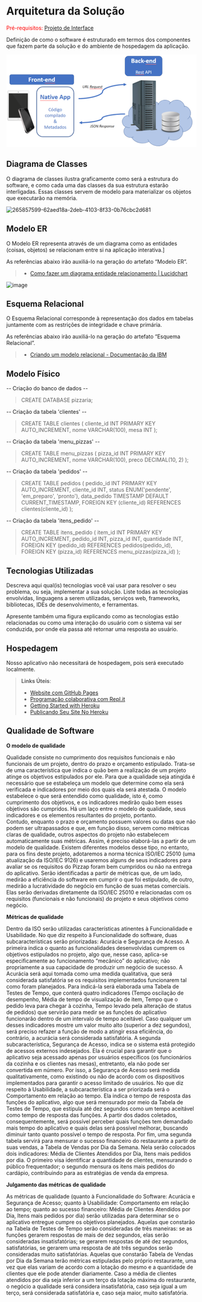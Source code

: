 # Arquitetura da Solução

<span style="color:red">Pré-requisitos: <a href="3-Projeto de Interface.md"> Projeto de Interface</a></span>

Definição de como o software é estruturado em termos dos componentes que fazem parte da solução e do ambiente de hospedagem da aplicação.

![Arquitetura da Solução](img/02-mob-arch.png)

## Diagrama de Classes

O diagrama de classes ilustra graficamente como será a estrutura do software, e como cada uma das classes da sua estrutura estarão interligadas. Essas classes servem de modelo para materializar os objetos que executarão na memória.

![265857599-62aed18a-2deb-4103-8f33-0b76cbc2d681](https://github.com/ICEI-PUC-Minas-PMV-ADS/pmv-ads-2023-2-e3-proj-mov-t2-pmv-ads-2023-2-e3-proj-mov-t2-pizzapp/assets/111783703/15302bf2-e654-4786-b7ba-247bd796cb07)


## Modelo ER

O Modelo ER representa através de um diagrama como as entidades (coisas, objetos) se relacionam entre si na aplicação interativa.]

As referências abaixo irão auxiliá-lo na geração do artefato “Modelo ER”.

> - [Como fazer um diagrama entidade relacionamento | Lucidchart](https://www.lucidchart.com/pages/pt/como-fazer-um-diagrama-entidade-relacionamento)

  ![image](https://github.com/ICEI-PUC-Minas-PMV-ADS/pmv-ads-2023-2-e3-proj-mov-t2-pmv-ads-2023-2-e3-proj-mov-t2-pizzapp/assets/81201021/2c85e6fd-c7e5-4e7a-8cf8-0489ef116865)


## Esquema Relacional

O Esquema Relacional corresponde à representação dos dados em tabelas juntamente com as restrições de integridade e chave primária.
 
As referências abaixo irão auxiliá-lo na geração do artefato “Esquema Relacional”.

> - [Criando um modelo relacional - Documentação da IBM](https://www.ibm.com/docs/pt-br/cognos-analytics/10.2.2?topic=designer-creating-relational-model)

## Modelo Físico

-- Criação do banco de dados --
> CREATE DATABASE pizzaria;

 -- Criação da tabela 'clientes' --
> CREATE TABLE clientes (
>    cliente_id INT PRIMARY KEY AUTO_INCREMENT,
>    nome VARCHAR(100),
>     mesa INT
>);

-- Criação da tabela 'menu_pizzas' --
> CREATE TABLE menu_pizzas (
>    pizza_id INT PRIMARY KEY AUTO_INCREMENT,
>    nome VARCHAR(100),
>    preco DECIMAL(10, 2)
> );

 -- Criação da tabela 'pedidos' --
> CREATE TABLE pedidos (
>    pedido_id INT PRIMARY KEY AUTO_INCREMENT,
>    cliente_id INT,
>    status ENUM('pendente', 'em_preparo', 'pronto'),
>    data_pedido TIMESTAMP DEFAULT CURRENT_TIMESTAMP,
>    FOREIGN KEY (cliente_id) REFERENCES clientes(cliente_id)
> );

 -- Criação da tabela 'itens_pedido' --
> CREATE TABLE itens_pedido (
>    item_id INT PRIMARY KEY AUTO_INCREMENT,
>    pedido_id INT,
>    pizza_id INT,
>    quantidade INT,
>    FOREIGN KEY (pedido_id) REFERENCES pedidos(pedido_id),
>    FOREIGN KEY (pizza_id) REFERENCES menu_pizzas(pizza_id)
> );

## Tecnologias Utilizadas

Descreva aqui qual(is) tecnologias você vai usar para resolver o seu problema, ou seja, implementar a sua solução. Liste todas as tecnologias envolvidas, linguagens a serem utilizadas, serviços web, frameworks, bibliotecas, IDEs de desenvolvimento, e ferramentas.

Apresente também uma figura explicando como as tecnologias estão relacionadas ou como uma interação do usuário com o sistema vai ser conduzida, por onde ela passa até retornar uma resposta ao usuário.

## Hospedagem

Nosso aplicativo não necessitará de hospedagem, pois será executado localmente.

> **Links Úteis**:
>
> - [Website com GitHub Pages](https://pages.github.com/)
> - [Programação colaborativa com Repl.it](https://repl.it/)
> - [Getting Started with Heroku](https://devcenter.heroku.com/start)
> - [Publicando Seu Site No Heroku](http://pythonclub.com.br/publicando-seu-hello-world-no-heroku.html)

## Qualidade de Software

**O modelo de qualidade**

Qualidade consiste no cumprimento dos requisitos funcionais e não funcionais de um projeto, dentro do prazo e orçamento estipulado. Trata-se de uma característica que indica o quão bem a realização de um projeto atinge os objetivos estipulados por ele. 
Para que a qualidade seja atingida é necessário que se estabeleça um modelo que determine como ela será verificada e indicadores por meio dos quais ela será atestada. O modelo estabelece o que será entendido como qualidade, isto é, como cumprimento dos objetivos, e os indicadores medirão quão bem esses objetivos são cumpridos. Há um laço entre o modelo de qualidade, seus indicadores e os elementos resultantes do projeto, portanto.  
Contudo, enquanto o prazo e orçamento possuem valores ou datas que não podem ser ultrapassados e que, em função disso, servem como métricas claras de qualidade, outros aspectos do projeto não estabelecem automaticamente suas métricas. Assim, é preciso elaborá-las a partir de um modelo de qualidade. Existem diferentes modelos desse tipo, no entanto, para os fins deste projeto, adotaremos a norma técnica ISO/IEC 25010 (uma atualização da ISO/IEC 9126) e usaremos alguns de seus indicadores para avaliar se os requisitos do Pizzap foram bem cumpridos ou não na entrega do aplicativo.
Serão identificadas a partir de métricas que, de um lado, medirão a eficiência do software em cumprir o que foi estipulado, de outro, medirão a lucratividade do negócio em função de suas metas comerciais. Elas serão derivadas diretamente da ISO/IEC 25010 e relacionadas com os requisitos (funcionais e não funcionais) do projeto e seus objetivos como negócio. 

  **Métricas de qualidade**

Dentro da ISO serão utilizadas características atinentes à Funcionalidade e Usabilidade. 
No que diz respeito à Funcionalidade do software, duas subcaracterísticas serão priorizadas: Acurácia e Segurança de Acesso. A primeira indica o quanto as funcionalidades desenvolvidas cumprem os objetivos estipulados no projeto, algo que, nesse caso, aplica-se especificamente ao funcionamento “mecânico” do aplicativo; não propriamente a sua capacidade de produzir um negócio de sucesso. A Acurácia será aqui tomada como uma medida qualitativa, que será considerada satisfatória se os requisitos implementados funcionarem tal como foram planejados. Para indicá-la será elaborada uma Tabela de Testes de Tempo, que conterá quatro indicadores (Tempo oscilação de desempenho, Média de tempo de visualização de item, Tempo que o pedido leva para chegar à cozinha, Tempo levado pela alteração de status de pedidos) que servirão para medir se as funções do aplicativo funcionarão dentro de um intervalo de tempo aceitável. Caso qualquer um desses indicadores mostre um valor muito alto (superior a dez segundos), será preciso refazer a função de modo a atingir essa eficiência, do contrário, a acurácia será considerada satisfatória. A segunda subcaracterística, Segurança de Acesso, indica se o sistema está protegido de acessos externos indesejados. Ela é crucial para garantir que o aplicativo seja acessado apenas por usuários específicos (os funcionários da cozinha e os clientes nas mesas), entretanto, ela não pode ser convertida em número. Por isso, a Segurança de Acesso será medida qualitativamente, como existindo ou não de acordo com os dispositivos implementados para garantir o acesso limitado de usuários.
No que diz respeito à Usabilidade, a subcaracterística a ser priorizada será o Comportamento em relação ao tempo. Ela indica o tempo de resposta das funções do aplicativo, algo que será mensurado por meio da Tabela de Testes de Tempo, que estipula até dez segundos como um tempo aceitável como tempo de resposta das funções. A partir dos dados coletados, consequentemente, será possível perceber quais funções tem demandado mais tempo do aplicativo e quais delas será possível melhorar, buscando diminuir tanto quanto possível o tempo de resposta.
Por fim, uma segunda tabela servirá para mensurar o sucesso financeiro do restaurante a partir de suas vendas, a Tabela de Vendas por Dia da Semana. Nela serão colocados dois indicadores: Média de Clientes Atendidos por Dia, Itens mais pedidos por dia. O primeiro visa identificar a quantidade de clientes, mensurando o público frequentador; o segundo mensura os itens mais pedidos do cardápio, contribuindo para as estratégias de venda da empresa.

  **Julgamento das métricas de qualidade**

As métricas de qualidade (quanto à Funcionalidade do Software: Acurácia e Segurança de Acesso; quanto à Usabilidade: Comportamento em relação ao tempo; quanto ao sucesso financeiro: Média de Clientes Atendidos por Dia, Itens mais pedidos por dia) serão utilizadas para determinar se o aplicativo entregue cumpre os objetivos planejados.
Aquelas que constarão na Tabela de Testes de Tempo serão consideradas de três maneiras: se as funções gerarem respostas de mais de dez segundos, elas serão consideradas insatisfatórias; se gerarem respostas de até dez segundos, satisfatórias, se gerarem uma resposta de até três segundos serão consideradas muito satisfatórias.
Aquelas que constarão Tabela de Vendas por Dia da Semana terão métricas estipuladas pelo próprio restaurante, uma vez que elas variam de acordo com a lotação do mesmo e a quantidade de clientes que ele pode atender diariamente. Caso a média de clientes atendidos por dia seja inferior a um terço da lotação máxima do restaurante, o negócio a qualidade será considera insatisfatória, caso seja igual a um terço, será considerada satisfatória e, caso seja maior, muito satisfatória.

